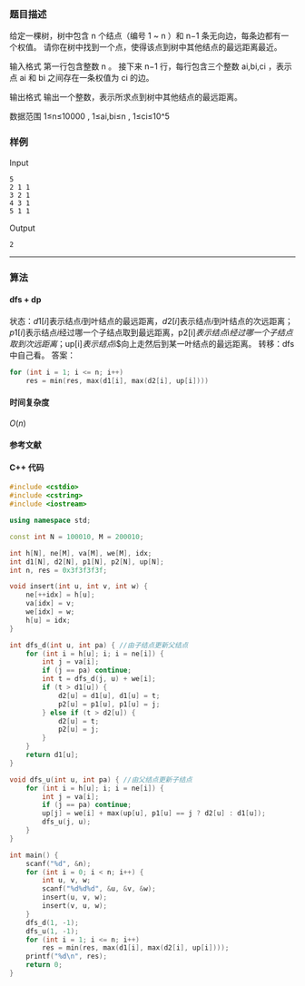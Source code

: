 ### 题目描述

给定一棵树，树中包含  n  个结点（编号 1 ~ n ）和  n−1  条无向边，每条边都有一个权值。
请你在树中找到一个点，使得该点到树中其他结点的最远距离最近。

输入格式
第一行包含整数  n 。
接下来  n−1  行，每行包含三个整数  ai,bi,ci ，表示点  ai  和  bi  之间存在一条权值为  ci  的边。

输出格式
输出一个整数，表示所求点到树中其他结点的最远距离。

数据范围
1≤n≤10000 ,
1≤ai,bi≤n ,
1≤ci≤10^5 

### 样例

Input

```
5 
2 1 1 
3 2 1 
4 3 1 
5 1 1

```

Output

```
2
```

----------

### 算法
#### dfs + dp

状态：$d1[i]$表示结点$i$到叶结点的最远距离，$d2[i]$表示结点$i$到叶结点的次远距离；$p1[i]$表示结点$i$经过哪一个子结点取到最远距离，p2[i]$表示结点$i$经过哪一个子结点取到次远距离；$up[i]$表示结点$i$向上走然后到某一叶结点的最远距离。
转移：dfs中自己看。
答案：
``` cpp
for (int i = 1; i <= n; i++)
	res = min(res, max(d1[i], max(d2[i], up[i])))
```

#### 时间复杂度

$O(n)$

#### 参考文献

#### C++ 代码

``` cpp
#include <cstdio>
#include <cstring>
#include <iostream>

using namespace std;

const int N = 100010, M = 200010;

int h[N], ne[M], va[M], we[M], idx;
int d1[N], d2[N], p1[N], p2[N], up[N];
int n, res = 0x3f3f3f3f;

void insert(int u, int v, int w) {
    ne[++idx] = h[u];
    va[idx] = v;
    we[idx] = w;
    h[u] = idx;
}

int dfs_d(int u, int pa) { //由子结点更新父结点
    for (int i = h[u]; i; i = ne[i]) {
        int j = va[i];
        if (j == pa) continue;
        int t = dfs_d(j, u) + we[i];
        if (t > d1[u]) {
            d2[u] = d1[u], d1[u] = t;
            p2[u] = p1[u], p1[u] = j;
        } else if (t > d2[u]) {
            d2[u] = t;
            p2[u] = j;
        }
    }
    return d1[u];
}

void dfs_u(int u, int pa) { //由父结点更新子结点
    for (int i = h[u]; i; i = ne[i]) {
        int j = va[i];
        if (j == pa) continue;
        up[j] = we[i] + max(up[u], p1[u] == j ? d2[u] : d1[u]);
        dfs_u(j, u);
    }
}

int main() {
    scanf("%d", &n);
    for (int i = 0; i < n; i++) {
        int u, v, w;
        scanf("%d%d%d", &u, &v, &w);
        insert(u, v, w);
        insert(v, u, w);
    }
    dfs_d(1, -1);
    dfs_u(1, -1);
    for (int i = 1; i <= n; i++)
        res = min(res, max(d1[i], max(d2[i], up[i])));
    printf("%d\n", res);
    return 0;
}
```